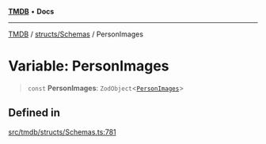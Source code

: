 [**TMDB**](../../../README.md) • **Docs**

***

[TMDB](../../../README.md) / [structs/Schemas](../README.md) / PersonImages

# Variable: PersonImages

> `const` **PersonImages**: `ZodObject`\<[`PersonImages`](../type-aliases/PersonImages.md)\>

## Defined in

[src/tmdb/structs/Schemas.ts:781](https://github.com/Norviah/media-hub/blob/d809718af017974e095f312fcfa8bfdf58d3e3e5/src/tmdb/structs/Schemas.ts#L781)
